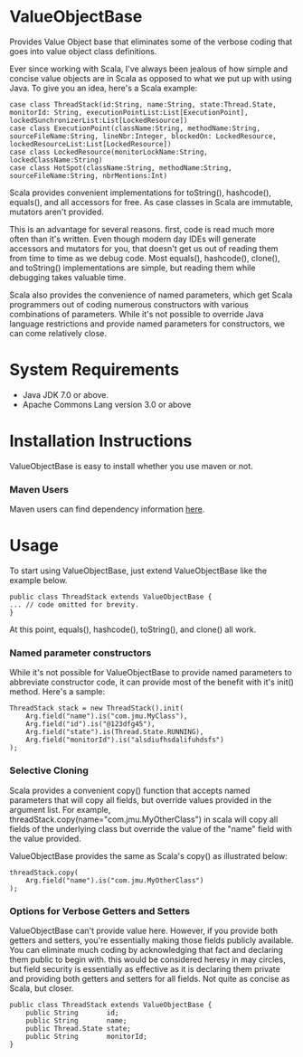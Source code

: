 # ValueObjectBase
Provides Value Object base that eliminates some of the verbose coding that goes into value object class definitions.

Ever since working with Scala, I've always been jealous of how simple and concise value 
objects are in Scala as opposed to what we put up with using Java.  To give you an
idea, here's a Scala example:

```  
case class ThreadStack(id:String, name:String, state:Thread.State, monitorId: String, executionPointList:List[ExecutionPoint], lockedSunchronizerList:List[LockedResource])
case class ExecutionPoint(className:String, methodName:String, sourceFileName:String, lineNbr:Integer, blockedOn: LockedResource, lockedResourceList:List[LockedResource])
case class LockedResource(monitorLockName:String, lockedClassName:String)
case class HotSpot(className:String, methodName:String, sourceFileName:String, nbrMentions:Int)
```  

Scala provides convenient implementations for toString(), hashcode(), equals(), and all accessors for free. 
As case classes in Scala are immutable, mutators aren't provided.

This is an advantage for several reasons. first, code is read much more often than it's written. Even
though modern day IDEs will generate accessors and mutators for you, that doesn't get us out of reading them
from time to time as we debug code. Most equals(), hashcode(), clone(), and toString() implementations are simple, 
but reading them while debugging takes valuable time.

Scala also provides the convenience of named parameters, which get Scala programmers out of coding numerous
constructors with various combinations of parameters. While it's not possible to override Java language 
restrictions and provide named parameters for constructors, we can come relatively close. 

System Requirements
==================
* Java JDK 7.0 or above.  
* Apache Commons Lang version 3.0 or above  

Installation Instructions
==================
ValueObjectBase is easy to install whether you use maven or not.

### Maven Users  
Maven users can find dependency information [here](http://search.maven.org/#search%7Cgav%7C1%7Cg%3A%22org.force66%22%20AND%20a%3A%22ValueObjectBase%22).

Usage
==================

To start using ValueObjectBase, just extend ValueObjectBase like the example below.

```  
public class ThreadStack extends ValueObjectBase {
... // code omitted for brevity.
}
```  

At this point, equals(), hashcode(), toString(), and clone() all work.

### Named parameter constructors

While it's not possible for ValueObjectBase to provide named parameters to abbreviate constructor code, it can provide most of the benefit with it's init() method.  Here's a sample:

```  
ThreadStack stack = new ThreadStack().init(
    Arg.field("name").is("com.jmu.MyClass"),
    Arg.field("id").is("@123dfg45"),
    Arg.field("state").is(Thread.State.RUNNING),
    Arg.field("monitorId").is("alsdiufhsdalifuhdsfs")
);
```  
 
### Selective Cloning

Scala provides a convenient copy() function that accepts named parameters that will copy all fields, but override
values provided in the argument list. For example, threadStack.copy(name="com.jmu.MyOtherClass") in scala will copy all fields
of the underlying class but override the value of the "name" field with the value provided.

ValueObjectBase provides the same as Scala's copy() as illustrated below:
```  
threadStack.copy(
    Arg.field("name").is("com.jmu.MyOtherClass")
);
```  

### Options for Verbose Getters and Setters

ValueObjectBase can't provide value here. However, if you provide both getters and setters, you're essentially making those fields publicly available. You can eliminate much coding by acknowledging that fact and declaring them public to begin with. this would be considered heresy in may circles, but field security is essentially as effective as it is declaring them private
and providing both getters and setters for all fields. Not quite as concise as Scala, but closer.

```  
public class ThreadStack extends ValueObjectBase {
    public String       id;
    public String       name;
    public Thread.State state;
    public String       monitorId;
}
```  